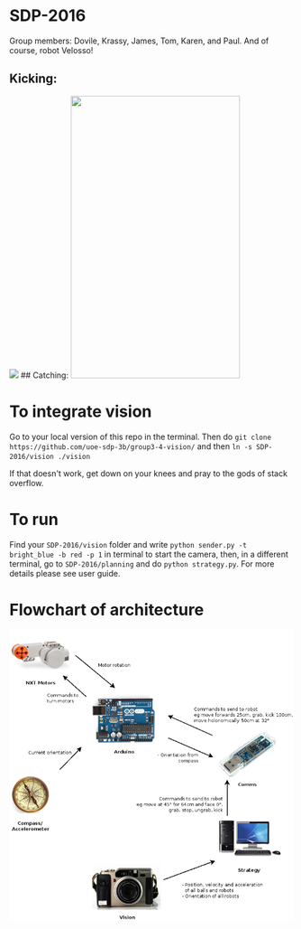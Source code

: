 # SDP-2016 

Group members: Dovile, Krassy, James, Tom, Karen, and Paul. And of course, robot Velosso!
## Kicking: 
<img src="https://github.com/dovito/SDP_2016/blob/master/figures/kick.gif" width="500">
## Catching:
<img src="https://github.com/dovito/SDP_2016/blob/master/figures/catch.gif" width="300" height="500">


# To integrate vision
Go to your local version of this repo in the terminal. Then
do `git clone https://github.com/uoe-sdp-3b/group3-4-vision/`
and then `ln -s SDP-2016/vision ./vision`

If that doesn't work, get down on your knees and pray to the gods of stack overflow.

# To run
Find your `SDP-2016/vision` folder and write `python sender.py -t bright_blue -b red -p 1` in terminal to start the camera, then, in a different terminal, go to `SDP-2016/planning` and do `python strategy.py`. For more details please see user guide.

# Flowchart of architecture
![alt tag](https://github.com/dovito/SDP_2016/blob/master/figures/flowchart.png)


